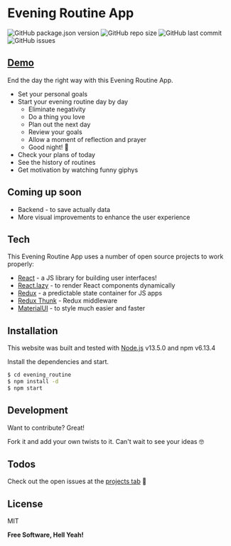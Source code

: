 # Evening Routine App
![GitHub package.json version](https://img.shields.io/github/package-json/v/cscheffauer/evening_routine)
![GitHub repo size](https://img.shields.io/github/repo-size/cscheffauer/evening_routine)
![GitHub last commit](https://img.shields.io/github/last-commit/cscheffauer/evening_routine)
![GitHub issues](https://img.shields.io/github/issues-raw/cscheffauer/evening_routine)

## [Demo](https://cscheffauer.github.io/eveningroutine)

 End the day the right way with this Evening Routine App.

  - Set your personal goals
  - Start your evening routine day by day
    - Eliminate negativity
    - Do a thing you love
    - Plan out the next day
    - Review your goals
    - Allow a moment of reflection and prayer
    - Good night! 🌛
  - Check your plans of today
  - See the history of routines
  - Get motivation by watching funny giphys

## Coming up soon

  - Backend - to save actually data
  - More visual improvements to enhance the user experience




## Tech

This Evening Routine App uses a number of open source projects to work properly:

* [React] - a JS library for building user interfaces!
* [React.lazy] - to render React components dynamically
* [Redux] - a predictable state container for JS apps
* [Redux Thunk] - Redux middleware
* [MaterialUI] - to style much easier and faster



## Installation

This website was built and tested with [Node.js](https://nodejs.org/) v13.5.0 and npm v6.13.4 

Install the dependencies and start.

```sh
$ cd evening_routine
$ npm install -d
$ npm start
```

## Development

Want to contribute? Great!

Fork it and add your own twists to it. Can't wait to see your ideas 🤓


## Todos

Check out the open issues at the [projects tab](https://github.com/cscheffauer/evening_routine/projects) 📝


License
----

MIT


**Free Software, Hell Yeah!**

[//]: # (These are reference links used in the body of this note and get stripped out when the markdown processor does its job. There is no need to format nicely because it shouldn't be seen. Thanks SO - http://stackoverflow.com/questions/4823468/store-comments-in-markdown-syntax)


   [MaterialUI]: <https://material-ui.com/>
   [swapi.co]: <https://swapi.co>
   [git-repo-url]: <https://github.com/joemccann/dillinger.git>
   [Redux Thunk]: <https://github.com/reduxjs/redux-thunk>
   [React.lazy]: <https://reactjs.org/docs/code-splitting.html#reactlazy>
   [React]: <https://reactjs.org/>
   [Redux]: <https://redux.js.org/>

   